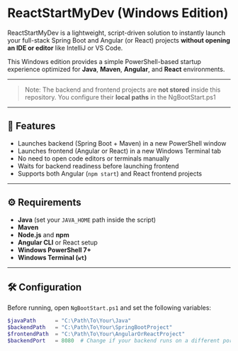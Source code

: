 # ReactStartMyDev (Windows Edition)

ReactStartMyDev is a lightweight, script-driven solution to instantly launch your full-stack Spring Boot and Angular (or React) projects **without opening an IDE or editor** like IntelliJ or VS Code.

This Windows edition provides a simple PowerShell-based startup experience optimized for **Java**, **Maven**, **Angular**, and **React** environments.

---

> Note: The backend and frontend projects are **not stored** inside this repository. You configure their **local paths** in the NgBootStart.ps1

---

## 🚀 Features

- Launches backend (Spring Boot + Maven) in a new PowerShell window
- Launches frontend (Angular or React) in a new Windows Terminal tab
- No need to open code editors or terminals manually
- Waits for backend readiness before launching frontend
- Supports both Angular (`npm start`) and React frontend projects

---

## ⚙️ Requirements

- **Java** (set your `JAVA_HOME` path inside the script)
- **Maven**
- **Node.js** and **npm**
- **Angular CLI** or React setup
- **Windows PowerShell 7+**
- **Windows Terminal (`wt`)**

---

## 🛠️ Configuration

Before running, open `NgBootStart.ps1` and set the following variables:

```powershell
$javaPath      = "C:\Path\To\Your\Java" 
$backendPath   = "C:\Path\To\Your\SpringBootProject"
$frontendPath  = "C:\Path\To\Your\AngularOrReactProject"
$backendPort   = 8080  # Change if your backend runs on a different port
